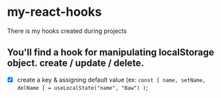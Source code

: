 # my-react-hooks
There is my hooks created during projects

## You'll find a hook for manipulating localStorage object. create / update / delete.
 - [x] create a key & assigning default value (ex: ```const [ name, setName, delName ] = useLocalState("name", "Baw") )```;
